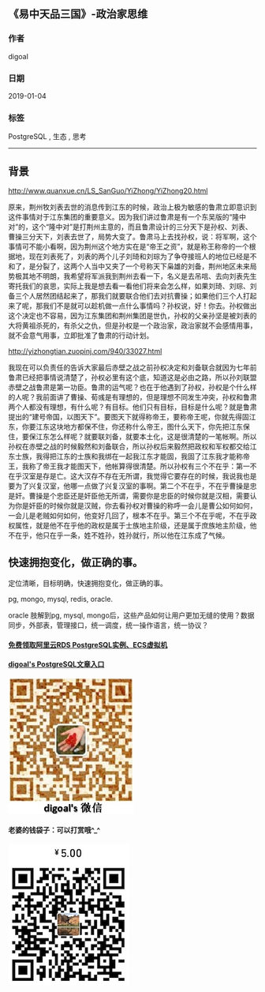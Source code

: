 ## 《易中天品三国》-政治家思维  
                                                                                                                  
### 作者                                                              
digoal                                                              
                                                                                           
### 日期                                                                           
2019-01-04                                                       
                                                                
### 标签                                                                                                    
PostgreSQL , 生态 , 思考               
                                                                                                                  
----                                                                                                            
                                                                                                                     
## 背景    
http://www.quanxue.cn/LS_SanGuo/YiZhong/YiZhong20.html  
  
原来，荆州牧刘表去世的消息传到江东的时候，政治上极为敏感的鲁肃立即意识到这件事情对于江东集团的重要意义。因为我们讲过鲁肃是有一个东吴版的“隆中对”的，这个“隆中对”是打荆州主意的，而且鲁肃设计的三分天下是孙权、刘表、曹操三分天下，刘表去世了，局势大变了。鲁肃马上去找孙权，说：将军啊，这个事情可不能小看啊，因为荆州这个地方实在是“帝王之资”，就是称王称帝的一个根据地，现在刘表死了，刘表的两个儿子刘琦和刘琮为了争夺接班人的地位已经是不和了，是分裂了，这两个人当中又夹了一个号称天下枭雄的刘备，荆州地区未来局势极其地不明朗，我希望将军派我到荆州去看一下，名义是去吊唁、去向刘表先生寄托我们的哀思，实际上我是想去看一看他们将来会怎么样，如果刘琦、刘琮、刘备三个人居然团结起来了，那我们就要联合他们去对抗曹操；如果他们三个人打起来了呢，那我们不是就可以趁机做一点什么事情吗？孙权说，好！你去。孙权做出这个决定也不容易，因为江东集团和荆州集团是世仇，孙权的父亲孙坚是被刘表的大将黄祖杀死的，有杀父之仇，但是孙权是一个政治家，政治家就不会感情用事，就不会意气用事，立即批准了鲁肃的行动计划。  
  
http://yizhongtian.zuopinj.com/940/33027.html  
  
我现在可以负责任的告诉大家最后赤壁之战之前孙权决定和刘备联合就因为七年前鲁肃已经把事情说清楚了，孙权必里有这个底，知道这是必由之路，所以孙刘联盟赤壁之战鲁肃是第一功臣。鲁肃的运气呢？也在于他遇到了孙权，孙权是个什么样的人呢？我前面讲了曹操、荀彧是有理想的，但是理想不同发生冲突，孙权和鲁肃两个人都没有理想，有什么呢？有目标。他们只有目标，目标是什么呢？就是鲁肃提出的“建号帝国，以图天下”。要图天下就得称帝王，要称帝王呢，你就先得固江东，你要江东这块地方都保不住，你还称什么帝王，图什么天下，你先把江东保住，要保江东怎么样呢？就要联刘备，就要本土化，这是很清楚的一笔帐啊。所以孙权在赤壁之战的时候毅然和刘备联合，所以孙权后来毅然把政权和军权都交给江东士族，我得把江东的士族和我绑在一起我江东才能固，我固了江东我才能称帝王，我称了帝王我才能图天下，他帐算得很清楚。所以孙权有三个不在乎：第一不在乎汉室是存是亡。这大汉存不存在无所谓，我觉得它要存在的时候，我说我也是要为了兴复汉室，他哪一点做了兴复汉室的事啊。第二个不在乎，不在乎曹操是忠是奸。曹操是个忠臣还是奸臣他无所谓，需要你是忠臣的时候你就是汉相，需要认为你是奸臣的时候你就是汉贼，你去看孙权对曹操的称呼一会儿是曹公如何如何，一会儿是老贼如何如何，他变好几回了，根本不在乎。第三个不在乎呢，不在乎政权属性，就是他不在乎他的政权是属于士族地主阶级，还是属于庶族地主阶级，他不在乎，他只在乎一条，姓不姓孙，姓孙就行，所以他在江东成了气候。  
    
## 快速拥抱变化，做正确的事。  
定位清晰，目标明确，快速拥抱变化，做正确的事。  
    
pg, mongo, mysql, redis, oracle.   
  
oracle 肢解到pg, mysql, mongo后，这些产品如何让用户更加无缝的使用？数据同步，外部表，管理接口，统一调度，统一操作语言，统一协议？   
  
    
  
  
  
  
  
  
  
  
  
#### [免费领取阿里云RDS PostgreSQL实例、ECS虚拟机](https://free.aliyun.com/ "57258f76c37864c6e6d23383d05714ea")
  
  
#### [digoal's PostgreSQL文章入口](https://github.com/digoal/blog/blob/master/README.md "22709685feb7cab07d30f30387f0a9ae")
  
  
![digoal's weixin](../pic/digoal_weixin.jpg "f7ad92eeba24523fd47a6e1a0e691b59")
  
  
#### 老婆的钱袋子：可以打赏哦^_^  
![wife's weixin ds](../pic/wife_weixin_ds.jpg "acd5cce1a143ef1d6931b1956457bc9f")
  
